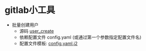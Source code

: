 # gitlab小工具

- 批量创建用户
  - 源码 [user_create](./cretae_user/user_create.go)
  - 依赖配置文件 config.yaml (或通过第一个参数指定配置文件名)
  - 配置文件模板: [config.yaml.j2](./cretae_user/config.yaml.j2)